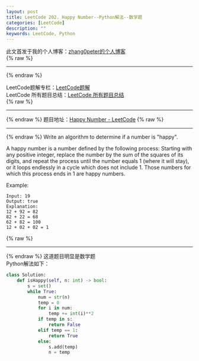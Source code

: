 ```yaml
---
layout: post
title: LeetCode 202. Happy Number--Python解法--数学题
categories: [LeetCode]
description: ""
keywords: LeetCode, Python
---
```


此文首发于我的个人博客：[zhang0peter的个人博客](https://zhang0peter.com)         
{% raw %}
***          
{% endraw %}




LeetCode题解专栏：[LeetCode题解](https://blog.csdn.net/zhangpeterx/article/category/8722334)             
LeetCode 所有题目总结：[LeetCode 所有题目总结](https://blog.csdn.net/zhangpeterx/article/details/100055202)                 
{% raw %}
***          
{% endraw %}
题目地址：[Happy Number - LeetCode](https://leetcode.com/problems/happy-number/)
{% raw %}
***          
{% endraw %}
Write an algorithm to determine if a number is "happy".

A happy number is a number defined by the following process: Starting with any positive integer, replace the number by the sum of the squares of its digits, and repeat the process until the number equals 1 (where it will stay), or it loops endlessly in a cycle which does not include 1. Those numbers for which this process ends in 1 are happy numbers.

Example: 

```
Input: 19
Output: true
Explanation: 
12 + 92 = 82
82 + 22 = 68
62 + 82 = 100
12 + 02 + 02 = 1

```
{% raw %}
***          
{% endraw %}
这道题目明显是数学题               
Python解法如下：               
```python
class Solution:
    def isHappy(self, n: int) -> bool:
        s = set()
        while True:
            num = str(n)
            temp = 0
            for i in num:
                temp += int(i)**2
            if temp in s:
                return False
            elif temp == 1:
                return True
            else:
                s.add(temp)
                n = temp
```